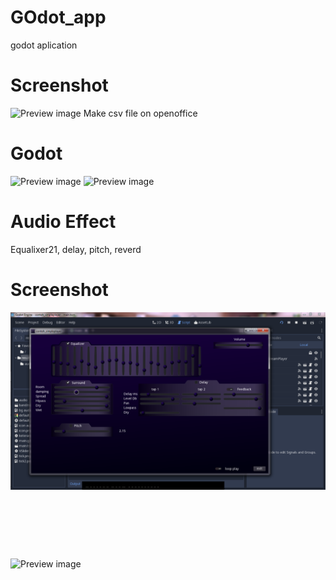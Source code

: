 # GOdot_app
godot aplication

# Screenshot



![Preview image](https://github.com/zaynald/GOdot_app/blob/master/tutorial.png)
Make csv file on openoffice

# Godot
![Preview image](https://github.com/zaynald/GOdot_app/blob/master/tutorial%201.png)
![Preview image](https://github.com/zaynald/GOdot_app/blob/master/tutorial%202.png)


# Audio Effect
Equalixer21, delay, pitch, reverd

# Screenshot


![Preview image](https://github.com/zaynald/GOdot_app/blob/master/sample.png)



​



​



​



![Preview image](https://github.com/zaynald/GOdot_app/blob/master/tutorial.png)

